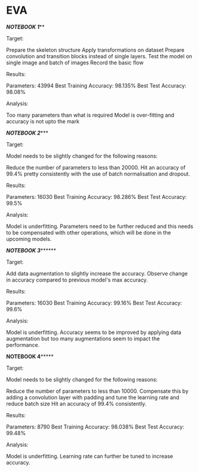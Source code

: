 # EVA

***************NOTEBOOK 1*****************

Target:

Prepare the skeleton structure
Apply transformations on dataset
Prepare convolution and transition blocks instead of single layers.
Test the model on single image and batch of images
Record the basic flow

Results:

Parameters: 43994
Best Training Accuracy: 98.135%
Best Test Accuracy: 98.08%

Analysis:

Too many parameters than what is required
Model is over-fitting and accuracy is not upto the mark


***************NOTEBOOK 2******************

Target:

Model needs to be slightly changed for the following reasons:

Reduce the number of parameters to less than 20000.
Hit an accuracy of 99.4% pretty consistently with the use of batch normalisation and dropout.

Results:

Parameters: 16030
Best Training Accuracy: 98.286%
Best Test Accuracy: 99.5%

Analysis:

Model is underfitting.
Parameters need to be further reduced and this needs to be compensated with other operations, which will be done in the upcoming models.


*********************NOTEBOOK 3***************************

Target:

Add data augmentation to slightly increase the accuracy.
Observe change in accuracy compared to previous model's max accuracy.

Results:

Parameters: 16030
Best Training Accuracy: 99.16%
Best Test Accuracy: 99.6%

Analysis:

Model is underfitting.
Accuracy seems to be improved by applying data augmentation but too many augmentations seem to impact the performance.


******************NOTEBOOK 4***********************

Target:

Model needs to be slightly changed for the following reasons:

Reduce the number of parameters to less than 10000. Compensate this by adding a convolution layer with padding and tune the learning rate and reduce batch size
Hit an accuracy of 99.4% consistently.

Results:

Parameters: 8790
Best Training Accuracy: 98.038%
Best Test Accuracy: 99.48%

Analysis:

Model is underfitting.
Learning rate can further be tuned to increase accuracy.
